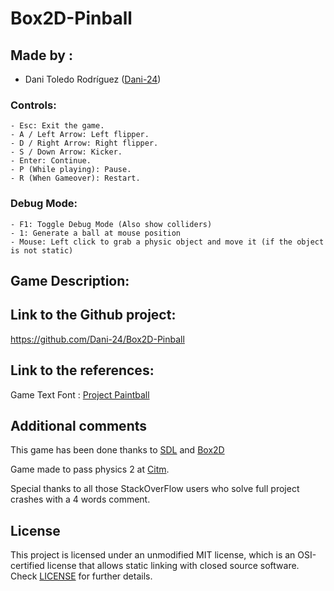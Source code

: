 # Box2D-Pinball

## Made by :

- Dani Toledo Rodríguez ([Dani-24](https://github.com/Dani-24))

### Controls:
  
    - Esc: Exit the game.
    - A / Left Arrow: Left flipper.
    - D / Right Arrow: Right flipper.
    - S / Down Arrow: Kicker.
    - Enter: Continue.
    - P (While playing): Pause.
    - R (When Gameover): Restart.

### Debug Mode:

    - F1: Toggle Debug Mode (Also show colliders)
    - 1: Generate a ball at mouse position
    - Mouse: Left click to grab a physic object and move it (if the object is not static)

## Game Description:



## Link to the Github project:
https://github.com/Dani-24/Box2D-Pinball


## Link to the references:
Game Text Font : [Project Paintball](http://fizzystack.web.fc2.com/paintball.html)

## Additional comments
This game has been done thanks to [SDL](https://www.libsdl.org/index.php) and [Box2D](https://box2d.org/)

Game made to pass physics 2 at [Citm](https://www.citm.upc.edu).

Special thanks to all those StackOverFlow users who solve full project crashes with a 4 words comment.
  
## License
This project is licensed under an unmodified MIT license, which is an OSI-certified license that allows static linking with closed source software. Check [LICENSE](https://github.com/Dani-24/Box2D-Pinball/blob/main/LICENSE) for further     details.
